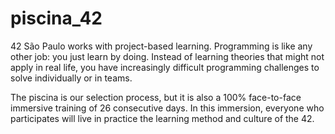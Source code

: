 # piscina_42
42 São Paulo works with project-based learning. Programming is like any other job: you just learn by doing. Instead of learning theories that might not apply in real life, you have increasingly difficult programming challenges to solve individually or in teams.

The piscina is our selection process, but it is also a 100% face-to-face immersive training of 26 consecutive days. In this immersion, everyone who participates will live in practice the learning method and culture of the 42.
